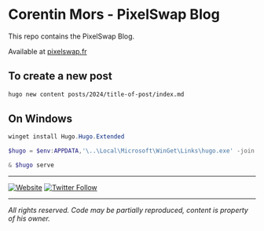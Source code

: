 # Corentin Mors - PixelSwap Blog

This repo contains the PixelSwap Blog.

Available at [pixelswap.fr](https://pixelswap.fr/)

## To create a new post

```sh
hugo new content posts/2024/title-of-post/index.md
```

## On Windows

```powershell
winget install Hugo.Hugo.Extended

$hugo = $env:APPDATA,'\..\Local\Microsoft\WinGet\Links\hugo.exe' -join ''

& $hugo serve
```

---

[![Website](https://img.shields.io/website-up-down-green-red/https/pixelswap.fr.svg?label=PixelSwap.fr)](https://pixelswap.fr/)
[![Twitter Follow](https://img.shields.io/twitter/follow/mikescops.svg?style=social&label=Follow&style=flat-square)](https://twitter.com/mikescops)

---

*All rights reserved. Code may be partially reproduced, content is property of his owner.*
